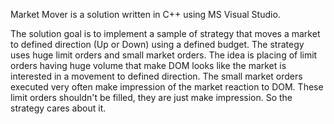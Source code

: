 Market Mover is a solution written in C++ using MS Visual Studio.

The solution goal is to implement a sample of strategy that moves a market to defined direction (Up or Down) using a defined budget.
The strategy uses huge limit orders and small market orders.
The idea is placing of limit orders having huge volume that make DOM looks like the market is interested in a movement to defined direction. 
The small market orders executed very often make impression of the market reaction to DOM.
These limit orders shouldn't be filled, they are just make impression. So the strategy cares about it.

